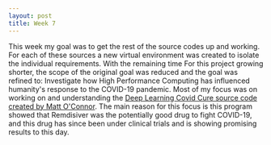 ```yaml
---
layout: post
title: Week 7
---
```


This week my goal was to get the rest of the source codes up and working. For each of these sources a new virtual environment was created to isolate the individual requirements.
With the remaining time For this project growing shorter, the scope of the original goal was reduced and the goal was refined to: Investigate how High Performance Computing has influenced humanity's response to the COVID-19 pandemic.
Most of my focus was on working on and understanding the [Deep Learning Covid Cure source code created by Matt O'Connor](https://github.com/mattroconnor/deep_learning_coronavirus_cure).
The main reason for this focus is this program showed that Remdisiver was the potentially good drug to fight COVID-19, and this drug has since been under clinical trials and is showing promising results to this day.
